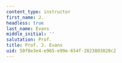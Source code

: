 ```yaml
---
content_type: instructor
first_name: J.
headless: true
last_name: Evans
middle_initial: ''
salutation: Prof.
title: Prof. J. Evans
uid: 50f8e3e4-e965-e99e-654f-2823803020c2
---
```

